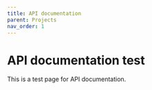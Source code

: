 ```yaml
---
title: API documentation
parent: Projects
nav_order: 1
---
```


# API documentation test

This is a test page for API documentation. 
